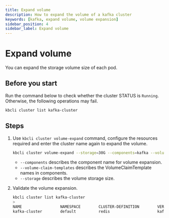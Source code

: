```yaml
---
title: Expand volume
description: How to expand the volume of a kafka cluster
keywords: [kafka, expand volume, volume expansion]
sidebar_position: 4
sidebar_label: Expand volume
---
```


# Expand volume

You can expand the storage volume size of each pod.

## Before you start

Run the command below to check whether the cluster STATUS is `Running`. Otherwise, the following operations may fail.

```bash
kbcli cluster list kafka-cluster
```

## Steps

1. Use `kbcli cluster volume-expand` command, configure the resources required and enter the cluster name again to expand the volume.

   ```bash
   kbcli cluster volume-expand --storage=30G --components=kafka --volume-claim-templates=data kafka-cluster
   ```

   - `--components` describes the component name for volume expansion.
   - `--volume-claim-templates` describes the VolumeClaimTemplate names in components.
   - `--storage` describes the volume storage size.

2. Validate the volume expansion.

   ```bash
   kbcli cluster list kafka-cluster
   >
   NAME                 NAMESPACE        CLUSTER-DEFINITION        VERSION                  TERMINATION-POLICY        STATUS          CREATED-TIME
   kafka-cluster        default          redis                     kafka-3.3.2              Delete                    Updating        May 11,2023 15:27 UTC+0800
   ```
